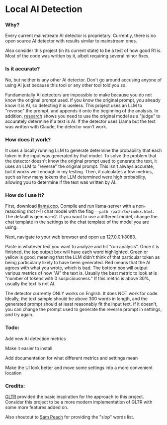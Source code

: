 # Local AI Detection
### Why?
Every current mainstream AI detector is proprietary. Currently, there is no open source AI detector with results similar to mainstream ones.


Also consider this project (in its current state) to be a test of how good R1 is. Most of the code was written by it, albeit requiring several minor fixes.

### Is it accurate?
No, but neither is any other AI detector. Don't go around accusing anyone of using AI just because this tool or any other tool told you so.


Fundamentally AI detectors are impossible to make because you do not know the original prompt used. If you know the original prompt, you already know it is AI, so detecting it is useless. This project uses an LLM to "reverse" the prompt, and appends it onto the beginning of the analysis. In addition, [research](https://github.com/BaleChen/nlu-final-project/blob/main/NLU-final-paper.pdf) shows you need to use the original model as a "judge" to accurately determine if a text is AI. If the detector uses Llama but the text was written with Claude, the detector won't work. 


### How does it work?
It uses a locally running LLM to generate determine the probability that each token in the input was generated by that model. To solve the problem that the detector doesn't know the original prompt used to generate the text, it uses an LLM to "reverse" the original prompt. This isn't always accurate, but it works well enough in my testing. Then, it calculates a few metrics, such as how many tokens the LLM determined were high probability, allowing you to determine if the text was written by AI.


### How do I use it?
First, download [llama.cpp](https://github.com/ggerganov/llama.cpp). Compile and run llama-server with a non-reasoning (not r-1) chat model with the flag `--path /path/to/index.html`. The default is gemma-v2. If you want to use a different model, change the chat template in the settings to the chat template of the model you are using.


Next, navigate to your web browser and open up 127.0.0.1:8080.


Paste in whatever text you want to analyze and hit "run analysis". Once it is finished, the top output box will have each word highlighted. Green or yellow is good, meaning that the LLM didn't think of that particular token as being particularly likely to have been generated. Red means that the AI agrees with what you wrote, which is bad. The bottom box will output various metrics of how "AI" the text is. Usually the best metric to look at is "number of tokens with 0 suspiciousness." If this metric is above 30%, usually the text is not AI.


The detector currently ONLY works on English. It does NOT work for code. Ideally, the text sample should be above 300 words in length, and the generated prompt should at least reasonably fit the input text. If it doesn't, you can change the prompt used to generate the reverse prompt in settings, and try again.


### Todo:
Add new AI detection metrics


Make it easier to install


Add documentation for what different metrics and settings mean


Make the UI look better and move some settings into a more convenient location


### Credits:
[GLTR](https://arxiv.org/abs/1906.04043) provided the basic inspiration for the approach to this project. Consider this project to be a more modern implementation of GLTR with some more features added on. 


Also shoutout to [Sam Peach](https://github.com/sam-paech/antislop-sampler) for providing the "slop" words list.



